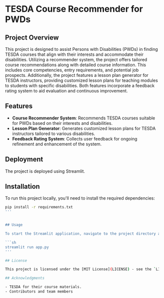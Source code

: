 # TESDA Course Recommender for PWDs

## Project Overview

This project is designed to assist Persons with Disabilities (PWDs) in finding TESDA courses that align with their interests and accommodate their disabilities. Utilizing a recommender system, the project offers tailored course recommendations along with detailed course information. This includes core competencies, entry requirements, and potential job prospects. Additionally, the project features a lesson plan generator for TESDA instructors, providing customized lesson plans for teaching modules to students with specific disabilities. Both features incorporate a feedback rating system to aid evaluation and continuous improvement.

## Features

- **Course Recommender System**: Recommends TESDA courses suitable for PWDs based on their interests and disabilities.
- **Lesson Plan Generator**: Generates customized lesson plans for TESDA instructors tailored to various disabilities.
- **Feedback Rating System**: Collects user feedback for ongoing refinement and enhancement of the system.

## Deployment

The project is deployed using Streamlit.

## Installation

To run this project locally, you'll need to install the required dependencies:

```sh
pip install -r requirements.txt
'''


## Usage

To start the Streamlit application, navigate to the project directory and run:

```sh
streamlit run app.py
'''

## License

This project is licensed under the [MIT License](LICENSE) - see the `LICENSE.md` file for details.

## Acknowledgments

- TESDA for their course materials.
- Contributors and team members
